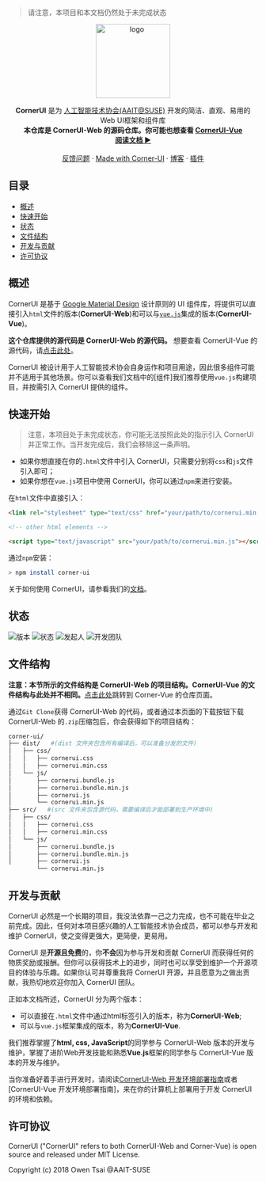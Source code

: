 > 请注意，本项目和本文档仍然处于未完成状态

<p align="center">
  <a href="#">
    <img src="http://www.aait-suse.cn/OwenTsai/wp-content/uploads/2018/12/logo-1.png" alt="logo" width=150 height=150>
  </a>
  <p align="center">
    <strong>CornerUI</strong> 是为 <a href="http://www.aait-suse.cn">人工智能技术协会(AAIT@SUSE)</a> 开发的简洁、直观、易用的 Web UI框架和组件库
    <br>
    <strong>本仓库是 CornerUI-Web 的源码仓库。你可能也想查看 <a href="/">CornerUI-Vue</a> </strong>
    <br>
    <a href="/"><strong>阅读文档 ▶</strong></a>
    <br>
    <br>
    <a href="/">反馈问题</a>
    ·
    <a href="/">Made with Corner-UI</a>
    ·
    <a href="/">博客</a>
    ·
    <a href="/">插件</a>
  </p>
</p>

## 目录

- [概述](#概述)
- [快速开始](#快速开始)
- [状态](#状态)
- [文件结构](#文件结构)
- [开发与贡献](#开发与贡献)
- [许可协议](#许可协议)

## 概述

CornerUI 是基于 [Google Material Design](https://material.io/) 设计原则的 UI 组件库，将提供可以直接引入`html`文件的版本(**CornerUI-Web**)和可以与[`vue.js`](https://cn.vuejs.org/index.html)集成的版本(**CornerUI-Vue**)。

**这个仓库提供的源代码是 CornerUI-Web 的源代码。** 想要查看 CornerUI-Vue 的源代码，请[点击此处](#)。

CornerUI 被设计用于人工智能技术协会自身运作和项目用途，因此很多组件可能并不适用于其他场景。你可以查看我们文档中的[组件]我们推荐使用`vue.js`构建项目，并按需引入 CornerUI 提供的组件。

## 快速开始

> 注意，本项目处于未完成状态，你可能无法按照此处的指示引入 CornerUI 并正常工作。当开发完成后，我们会移除这一条声明。

- 如果你想直接在你的`.html`文件中引入 CornerUI，只需要分别将`css`和`js`文件引入即可；
- 如果你想在`vue.js`项目中使用 CornerUI，你可以通过`npm`来进行安装。

在`html`文件中直接引入：

```html
<link rel="stylesheet" type="text/css" href="your/path/to/cornerui.min.css">

<!-- other html elements -->

<script type="text/javascript" src="your/path/to/cornerui.min.js"></script>
```

通过`npm`安装：

```bash
> npm install corner-ui
```

关于如何使用 CornerUI，请参看我们的[文档](#)。

## 状态

![版本](https://img.shields.io/badge/version-0.0.1-blue.svg)
![状态](https://img.shields.io/badge/status-未完成-lightgrey.svg)
![发起人](https://img.shields.io/badge/founder-Owen%20Tsai-red.svg)
![开发团队](https://img.shields.io/badge/dev%20team-AAIT@SUSE%20FE-orange.svg)

## 文件结构

**注意：本节所示的文件结构是 CornerUI-Web 的项目结构。CornerUI-Vue 的文件结构与此处并不相同。**[点击此处](#)跳转到 Corner-Vue 的仓库页面。

通过`Git Clone`获得 CornerUI-Web 的代码，或者通过本页面的下载按钮下载 CornerUI-Web 的`.zip`压缩包后，你会获得如下的项目结构：


```bash
corner-ui/
├── dist/   #(dist 文件夹包含所有编译后，可以准备分发的文件)
│   ├── css/
│   │   ├── cornerui.css
│   │   ├── cornerui.min.css
│   └── js/
│       ├── cornerui.bundle.js
│       ├── cornerui.bundle.min.js
│       ├── cornerui.js
│       └── cornerui.min.js
├── src/   #(src 文件夹包含源代码，需要编译后才能部署到生产环境中)
│   ├── css/
│   │   ├── cornerui.css
│   │   ├── cornerui.min.css
│   └── js/
│       ├── cornerui.bundle.js
│       ├── cornerui.bundle.min.js
│       ├── cornerui.js
        └── cornerui.min.js
```

## 开发与贡献

CornerUI 必然是一个长期的项目，我没法依靠一己之力完成，也不可能在毕业之前完成。因此，任何对本项目感兴趣的人工智能技术协会成员，都可以参与开发和维护 CornerUI，使之变得更强大，更简便，更易用。

CornerUI 是**开源且免费**的，你**不会**因为参与开发和贡献 CornerUI 而获得任何的物质奖励或报酬。但你可以获得技术上的进步，同时也可以享受到维护一个开源项目的体验与乐趣。如果你认可并尊重我将 CornerUI 开源，并且愿意为之做出贡献，我热切地欢迎你加入 CornerUI 团队。

正如本文档所述，CornerUI 分为两个版本：

- 可以直接在`.html`文件中通过html标签引入的版本，称为**CornerUI-Web**;
- 可以与`vue.js`框架集成的版本，称为**CornerUI-Vue**.

我们推荐掌握了**html, css, JavaScript**的同学参与 CornerUI-Web 版本的开发与维护，掌握了进阶Web开发技能和熟悉**Vue.js**框架的同学参与 CornerUI-Vue 版本的开发与维护。

当你准备好着手进行开发时，请阅读[CornerUI-Web 开发环境部署指南](#)或者[CornerUI-Vue 开发环境部署指南]，来在你的计算机上部署用于开发 CornerUI 的环境和依赖。

## 许可协议

CornerUI ("CornerUI" refers to both CornerUI-Web and Corner-Vue) is open source and released under MIT License.

Copyright (c) 2018 Owen Tsai @AAIT-SUSE